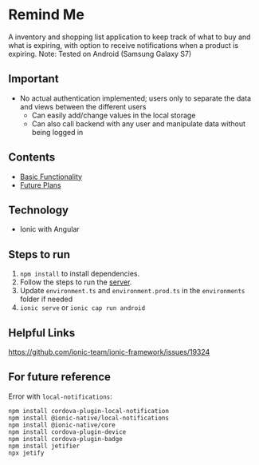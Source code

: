 # Remind Me
A inventory and shopping list application to keep track of what to buy and what is expiring, with option to receive notifications when a product is expiring.
Note: Tested on Android (Samsung Galaxy S7) 

## Important
- No actual authentication implemented; users only to separate the data and views between the different users
    - Can easily add/change values in the local storage
    - Can also call backend with any user and manipulate data without being logged in

## Contents
- [Basic Functionality](_Docs/functionality.md)
- [Future Plans](_Docs/todo.md)

## Technology
- Ionic with Angular

## Steps to run
1. `npm install` to install dependencies.
2. Follow the steps to run the [server](https://github.com/tiffanyolw/remindme-server).
3. Update `environment.ts` and `environment.prod.ts` in the `environments` folder if needed
4. `ionic serve` or `ionic cap run android`


## Helpful Links
https://github.com/ionic-team/ionic-framework/issues/19324

## For future reference
Error with `local-notifications`:
```
npm install cordova-plugin-local-notification
npm install @ionic-native/local-notifications
npm install @ionic-native/core
npm install cordova-plugin-device
npm install cordova-plugin-badge
npm install jetifier
npx jetify
```
